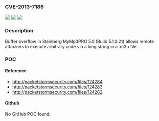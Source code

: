 ### [CVE-2013-7186](https://cve.mitre.org/cgi-bin/cvename.cgi?name=CVE-2013-7186)
![](https://img.shields.io/static/v1?label=Product&message=n%2Fa&color=blue)
![](https://img.shields.io/static/v1?label=Version&message=n%2Fa&color=blue)
![](https://img.shields.io/static/v1?label=Vulnerability&message=n%2Fa&color=brighgreen)

### Description

Buffer overflow in Steinberg MyMp3PRO 5.0 (Build 5.1.0.21) allows remote attackers to execute arbitrary code via a long string in a .m3u file.

### POC

#### Reference
- http://packetstormsecurity.com/files/124284
- http://packetstormsecurity.com/files/124283
- http://packetstormsecurity.com/files/124282

#### Github
No GitHub POC found.

